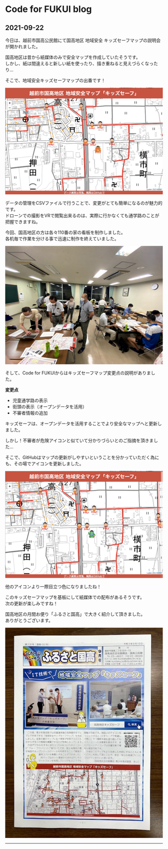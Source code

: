# Code for FUKUI blog

## 2021-09-22

今日は、越前市国高公民館にて国高地区 地域安全 キッズセーフマップの説明会が開かれました。



国高地区は昔から紙媒体のみで安全マップを作成していたそうです。  
しかし、紙は間違えると新しい紙を使ったり、描き重ねると見えづらくなったり…  
  
そこで、地域安全キッズセーフマップの出番です！  

![2021-09-22-oldfushinsya](2021-09-22-oldfushinsya.png) 

データの管理をCSVファイルで行うことで、変更がとても簡単になるのが魅力的です。  
ドローンでの撮影をVRで閲覧出来るのは、実際に行かなくても通学路のことが把握できますね。


今回、国高地区の方は各々110番の家の看板を制作しました。  
各机毎で作業を分ける事で迅速に制作を終えていました。  

![2021-09-22](2021-09-22.jpg)   
  
そして、Code for FUKUIからはキッズセーフマップ変更点の説明がありました。

**変更点**  
- 児童通学路の表示  
- 街頭の表示（オープンデータを活用）  
- 不審者情報の追加  

キッズセーフは、オープンデータを活用することでより安全なマップへと更新しました。



しかし！不審者が危険アイコンと似ていて分かりづらいとのご指摘を頂きました…
  
そこで、GitHubはマップの更新がしやすいということを分かっていただく為にも、その場でアイコンを更新しました。

![2021-09-22-newfushinsya](2021-09-22-newfushinsya.png) 

他のアイコンより一際目立つ色になりましたね！  
  
このキッズセーフマップを基板にして紙媒体での配布があるそうです。  
次の更新が楽しみですね！  
  
  国高地区の月間お便り「ふるさと国高」で大きく紹介して頂きました。  
  ありがとうございます。  
  
  ![2021-09-22-otayori](2021-09-22-otayori.jpg)   

***
